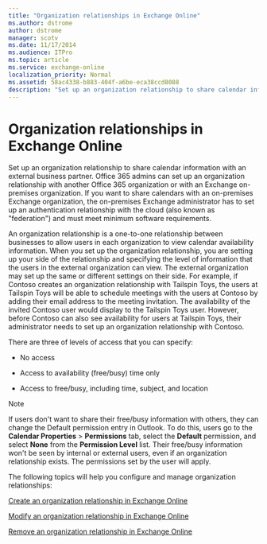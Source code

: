 ```yaml
---
title: "Organization relationships in Exchange Online"
ms.author: dstrome
author: dstrome
manager: scotv
ms.date: 11/17/2014
ms.audience: ITPro
ms.topic: article
ms.service: exchange-online
localization_priority: Normal
ms.assetid: 58ac4338-b883-404f-a6be-eca38ccd8088
description: "Set up an organization relationship to share calendar information with an external business partner. Office 365 admins can set up an organization relationship with another Office 365 organization or with an Exchange on-premises organization. If you want to share calendars with an on-premises Exchange organization, the on-premises Exchange administrator has to set up an authentication relationship with the cloud (also known asfederation) and must meet minimum software requirements."
---
```


# Organization relationships in Exchange Online

Set up an organization relationship to share calendar information with an external business partner. Office 365 admins can set up an organization relationship with another Office 365 organization or with an Exchange on-premises organization. If you want to share calendars with an on-premises Exchange organization, the on-premises Exchange administrator has to set up an authentication relationship with the cloud (also known as "federation") and must meet minimum software requirements. 
  
An organization relationship is a one-to-one relationship between businesses to allow users in each organization to view calendar availability information. When you set up the organization relationship, you are setting up your side of the relationship and specifying the level of information that the users in the external organization can view. The external organization may set up the same or different settings on their side. For example, if Contoso creates an organization relationship with Tailspin Toys, the users at Tailspin Toys will be able to schedule meetings with the users at Contoso by adding their email address to the meeting invitation. The availability of the invited Contoso user would display to the Tailspin Toys user. However, before Contoso can also see availability for users at Tailspin Toys, their administrator needs to set up an organization relationship with Contoso.
  
There are three of levels of access that you can specify:
  
- No access
    
- Access to availability (free/busy) time only
    
- Access to free/busy, including time, subject, and location
    
> [!NOTE]
> If users don't want to share their free/busy information with others, they can change the Default permission entry in Outlook. To do this, users go to the **Calendar Properties** \> **Permissions** tab, select the **Default** permission, and select **None** from the **Permission Level** list. Their free/busy information won't be seen by internal or external users, even if an organization relationship exists. The permissions set by the user will apply. 
  
The following topics will help you configure and manage organization relationships:
  
[Create an organization relationship in Exchange Online](create-an-organization-relationship.md)
  
[Modify an organization relationship in Exchange Online](modify-an-organization-relationship.md)
  
[Remove an organization relationship in Exchange Online](remove-an-organization-relationship.md)
  

